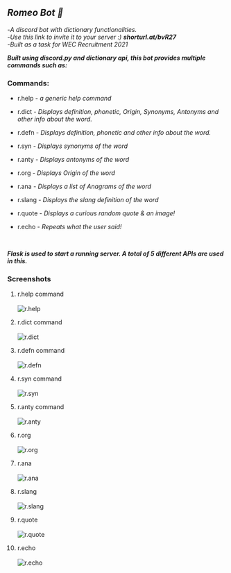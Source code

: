 ## *Romeo Bot 👑*
-*A discord bot with dictionary functionalities.*
<br>
-*Use this link to invite it to your server :)* ***shorturl.at/bvR27***
<br>
-*Built as a task for WEC Recruitment 2021*
<br>


***Built using discord.py and dictionary api, this bot provides multiple commands such as:***

### Commands:
- r.help - *a generic help command*

- r.dict <word> - *Displays definition, phonetic, Origin, Synonyms, Antonyms and other info about the word.*

- r.defn <word> - *Displays definition, phonetic and other info about the word.*

- r.syn <word> - *Displays synonyms of the word*

- r.anty <word> - *Displays antonyms of the word*

- r.org <word> - *Displays Origin of the word*

- r.ana <word> - *Displays a list of Anagrams of the word*

- r.slang <word> - *Displays the slang definition of the word*

- r.quote - *Displays a curious random quote & an image!*

- r.echo - *Repeats what the user said!*
<br>

***Flask is used to start a running server. A total of 5 different APIs are used in this.***


### Screenshots
1. r.help command<br><br>
![r.help](./images/help.jpg "r.help")

2. r.dict command <br><br>
![r.dict <word>](./images/dict.jpg "r.dict")

3. r.defn command <br><br>
![r.defn <word>](./images/defn.jpg "r.defn")

4. r.syn command <br><br>
![r.syn <word>](./images/syn.jpg "r.syn")

5. r.anty command <br><br>
![r.anty <word>](./images/anty.jpg "r.anty")

6. r.org <br><br>
![r.org <word>](./images/org.jpg "r.org")

7. r.ana <br><br>
![r.ana <word>](./images/ana.jpg "r.ana")

8. r.slang <br><br>
![r.slang](./images/slang.jpg "r.slang")

9. r.quote <br><br>
![r.quote](./images/quote.jpg "r.quote")

8. r.echo <br><br>
![r.echo](./images/echo.jpg "r.echo")
<br>














